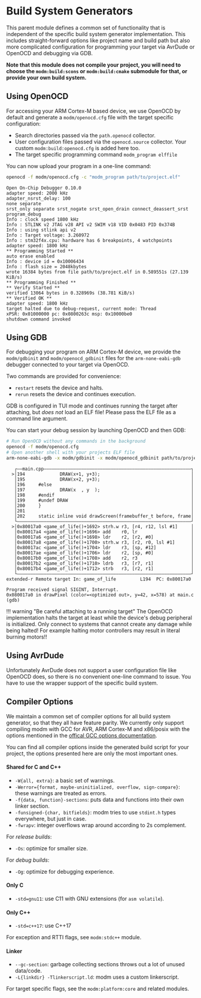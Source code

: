 # Build System Generators

This parent module defines a common set of functionality that is independent of
the specific build system generator implementation.
This includes straight-forward options like project name and build path
but also more complicated configuration for programming your target via
AvrDude or OpenOCD and debugging via GDB.

**Note that this module does not compile your project, you will need to choose
the `modm:build:scons` or `modm:build:cmake` submodule for that, or provide
your own build system.**


## Using OpenOCD

For accessing your ARM Cortex-M based device, we use OpenOCD by default and
generate a `modm/openocd.cfg` file with the target specific configuration:

- Search directories passed via the `path.openocd` collector.
- User configuration files passed via the `openocd.source` collector.
  Your custom `modm:build:openocd.cfg` is added here too.
- The target specific programming command `modm_program elffile`

You can now upload your program in a one-line command:

```sh
openocd -f modm/openocd.cfg -c "modm_program path/to/project.elf"
```
```
Open On-Chip Debugger 0.10.0
adapter speed: 2000 kHz
adapter_nsrst_delay: 100
none separate
srst_only separate srst_nogate srst_open_drain connect_deassert_srst
program_debug
Info : clock speed 1800 kHz
Info : STLINK v2 JTAG v28 API v2 SWIM v18 VID 0x0483 PID 0x374B
Info : using stlink api v2
Info : Target voltage: 3.260972
Info : stm32f4x.cpu: hardware has 6 breakpoints, 4 watchpoints
adapter speed: 1800 kHz
** Programming Started **
auto erase enabled
Info : device id = 0x10006434
Info : flash size = 2048kbytes
wrote 16384 bytes from file path/to/project.elf in 0.589551s (27.139 KiB/s)
** Programming Finished **
** Verify Started **
verified 13064 bytes in 0.328969s (38.781 KiB/s)
** Verified OK **
adapter speed: 1800 kHz
target halted due to debug-request, current mode: Thread
xPSR: 0x01000000 pc: 0x0800263c msp: 0x10000be0
shutdown command invoked
```


## Using GDB

For debugging your program on ARM Cortex-M device, we provide the `modm/gdbinit`
and `modm/openocd_gdbinit` files for the `arm-none-eabi-gdb` debugger connected
to your target via OpenOCD.

Two commands are provided for convenience:

- `restart` resets the device and halts.
- `rerun` resets the device and continues execution.

GDB is configured in TUI mode and continues running the target after attaching,
but *does not* load an ELF file! Please pass the ELF file as a command line
argument.

You can start your debug session by launching OpenOCD and then GDB:

```sh
# Run OpenOCD without any commands in the background
openocd -f modm/openocd.cfg
# Open another shell with your projects ELF file
arm-none-eabi-gdb -x modm/gdbinit -x modm/openocd_gdbinit path/to/project.elf
```

```
   ┌——main.cpp———————————————————————————————————————————————————————┐
  >│194             DRAW(x+1, y+3);                                  │
   │195             DRAW(x+2, y+3);                                  │
   │196     #else                                                    │
   │197             DRAW(x  , y  );                                  │
   │198     #endif                                                   │
   │199     #undef DRAW                                              │
   │200     }                                                        │
   │201                                                              │
   │202     static inline void drawScreen(framebuffer_t before, frame│
   └—————————————————————————————————————————————————————————————————┘
  >│0x80017a0 <game_of_life()+1692> strh.w r3, [r4, r12, lsl #1]     │
   │0x80017a4 <game_of_life()+1696> add    r0, lr                    │
   │0x80017a6 <game_of_life()+1698> ldr    r2, [r2, #0]              │
   │0x80017a8 <game_of_life()+1700> strh.w r3, [r2, r0, lsl #1]      │
   │0x80017ac <game_of_life()+1704> ldr    r3, [sp, #12]             │
   │0x80017ae <game_of_life()+1706> ldr    r2, [sp, #0]              │
   │0x80017b0 <game_of_life()+1708> add    r2, r3                    │
   │0x80017b2 <game_of_life()+1710> ldrb   r3, [r7, r1]              │
   │0x80017b4 <game_of_life()+1712> strb   r3, [r2, r1]              │
   └—————————————————————————————————————————————————————————————————┘
extended-r Remote target In: game_of_life         L194  PC: 0x80017a0

Program received signal SIGINT, Interrupt.
0x080017a0 in drawPixel (color=<optimized out>, y=42, x=578) at main.c
(gdb)
```

!!! warning "Be careful attaching to a running target"
    The OpenOCD implementation halts the target at least while the device's
    debug peripheral is initialized. Only connect to systems that cannot create
    any damage while being halted! For example halting motor controllers may
    result in literal burning motors!!


## Using AvrDude

Unfortunately AvrDude does not support a user configuration file like OpenOCD
does, so there is no convenient one-line command to issue.
You have to use the wrapper support of the specific build system.


## Compiler Options

We maintain a common set of compiler options for all build system generator, so
that they all have feature parity. We currently only support compiling modm
with GCC for AVR, ARM Cortex-M and x86/posix with the options mentioned in the
[offical GCC options documentation][options].

You can find all compiler options inside the generated build script for your
project, the options presented here are only the most important ones.

#### Shared for C and C++

- `-W{all, extra}`: a basic set of warnings.
- `-Werror={format, maybe-uninitialized, overflow, sign-compare}`: these warnings are treated as errors.
- `-f{data, function}-sections`: puts data and functions into their own linker section.
- `-funsigned-{char, bitfields}`: modm tries to use `stdint.h` types everywhere, but just in case.
- `-fwrapv`: integer overflows wrap around according to 2s complement.

For *release builds*:

- `-Os`: optimize for smaller size.

For *debug builds*:

- `-Og`: optimize for debugging experience.

#### Only C

- `-std=gnu11`: use C11 with GNU extensions (for `asm volatile`).

#### Only C++

- `-std=c++17`: use C++17

For exception and RTTI flags, see `modm:stdc++` module.

#### Linker

- `--gc-section`: garbage collecting sections throws out a lot of unused data/code.
- `-L{linkdir} -Tlinkerscript.ld`: modm uses a custom linkerscript.

For target specific flags, see the `modm:platform:core` and related modules.


[options]: https://gcc.gnu.org/onlinedocs/gcc/Option-Summary.html

